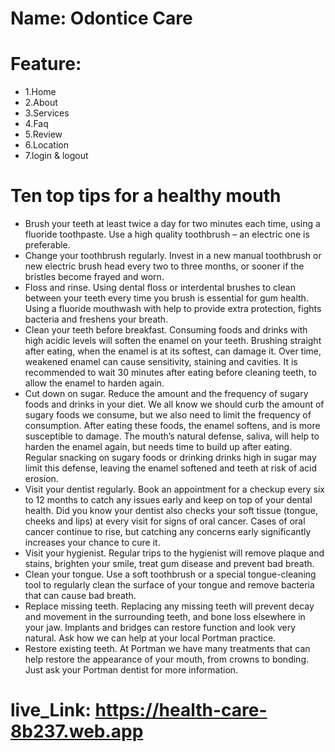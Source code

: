 # Name: Odontice Care
# Feature:
* 1.Home
* 2.About
* 3.Services
* 4.Faq
* 5.Review
* 6.Location
* 7.login & logout

# Ten top tips for a healthy mouth
* Brush your teeth at least twice a day for two minutes each time, using a fluoride toothpaste. Use a high quality toothbrush – an electric one is preferable.
* Change your toothbrush regularly. Invest in a new manual toothbrush or new electric brush head every two to three months, or sooner if the bristles become frayed and worn.
* Floss and rinse. Using dental floss or interdental brushes to clean between your teeth every time you brush is essential for gum health. Using a fluoride mouthwash with help to provide extra protection, fights bacteria and freshens your breath.
* Clean your teeth before breakfast. Consuming foods and drinks with high acidic levels will soften the enamel on your teeth. Brushing straight after eating, when the enamel is at its softest, can damage it. Over time, weakened enamel can cause sensitivity, staining and cavities. It is recommended to wait 30 minutes after eating before cleaning teeth, to allow the enamel to harden again.
* Cut down on sugar. Reduce the amount and the frequency of sugary foods and drinks in your diet. We all know we should curb the amount of sugary foods we consume, but we also need to limit the frequency of consumption.
After eating these foods, the enamel softens, and is more susceptible to damage. The mouth’s natural defense, saliva, will help to harden the enamel again, but needs time to build up after eating. Regular snacking on sugary foods or drinking drinks high in sugar may limit this defense, leaving the enamel softened and teeth at risk of acid erosion.
* Visit your dentist regularly. Book an appointment for a checkup every six to 12 months to catch any issues early and keep on top of your dental health.
Did you know your dentist also checks your soft tissue (tongue, cheeks and lips) at every visit for signs of oral cancer. Cases of oral cancer continue to rise, but catching any concerns early significantly increases your chance to cure it.
* Visit your hygienist. Regular trips to the hygienist will remove plaque and stains, brighten your smile, treat gum disease and prevent bad breath.
* Clean your tongue. Use a soft toothbrush or a special tongue-cleaning tool to regularly clean the surface of your tongue and remove bacteria that can cause bad breath.
* Replace missing teeth. Replacing any missing teeth will prevent decay and movement in the surrounding teeth, and bone loss elsewhere in your jaw. Implants and bridges can restore function and look very natural. Ask how we can help at your local Portman practice.
* Restore existing teeth. At Portman we have many treatments that can help restore the appearance of your mouth, from crowns to bonding. Just ask your Portman dentist for more information.

# live_Link: https://health-care-8b237.web.app